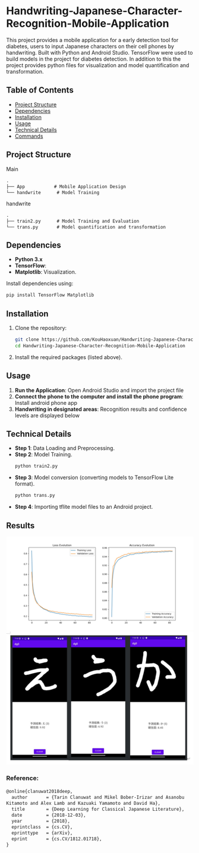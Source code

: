 # Handwriting-Japanese-Character-Recognition-Mobile-Application

This project provides a mobile application for a early detection tool for diabetes, users to input Japanese characters on their cell phones by handwriting. Built with Python and Android Studio. TensorFlow were used to build models in the project for diabetes detection. In addition to this the project provides python files for visualization and model quantification and transformation.

## Table of Contents
- [Project Structure](#project-structure)
- [Dependencies](#dependencies)
- [Installation](#installation)
- [Usage](#usage)
- [Technical Details](#technical-details)
- [Commands](#commands)


## Project Structure
Main
```
.
├── App           # Mobile Application Design
└── handwrite      # Model Training
```
handwrite
```
.
├── train2.py      # Model Training and Evaluation
└── trans.py       # Model quantification and transformation
```

## Dependencies
- **Python 3.x**
- **TensorFlow**: 
- **Matplotlib**: Visualization.


Install dependencies using:
```bash
pip install TensorFlow Matplotlib
```

## Installation
1. Clone the repository:
   ```bash
   git clone https://github.com/KouHaoxuan/Handwriting-Japanese-Character-Recognition-Mobile-Application
   cd Handwriting-Japanese-Character-Recognition-Mobile-Application
   ```
2. Install the required packages (listed above).

## Usage
1. **Run the Application**: Open Android Studio and import the project file
2. **Connect the phone to the computer and install the phone program**: Install android phone app
3. **Handwriting in designated areas**: Recognition results and confidence levels are displayed below

## Technical Details
- **Step 1**: Data Loading and Preprocessing.
- **Step 2**: Model Training.
  ```python
  python train2.py
  ```
- **Step 3**: Model conversion (converting models to TensorFlow Lite format).
  ```python
  python trans.py
  ```
- **Step 4**: Importing tflite model files to an Android project.
 

## Results
![Training Process Visualization](LossandAccuracy.png)
![Recognition Result](Result.png)


### Reference:

```
@online{clanuwat2018deep,
  author       = {Tarin Clanuwat and Mikel Bober-Irizar and Asanobu Kitamoto and Alex Lamb and Kazuaki Yamamoto and David Ha},
  title        = {Deep Learning for Classical Japanese Literature},
  date         = {2018-12-03},
  year         = {2018},
  eprintclass  = {cs.CV},
  eprinttype   = {arXiv},
  eprint       = {cs.CV/1812.01718},
}
```
